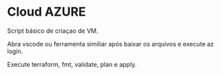 

# Cloud AZURE

Script básico de criaçao de VM.

Abra vscode ou ferramenta similiar após baixar os arquivos e execute az login.

Execute terraform, fmt, validate, plan e apply.
